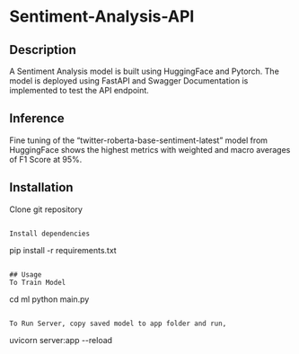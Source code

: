 # Sentiment-Analysis-API

## Description
A Sentiment Analysis model is built using HuggingFace and Pytorch. The model is deployed using FastAPI and Swagger Documentation is implemented to test the API endpoint. 

## Inference
Fine tuning of the “twitter-roberta-base-sentiment-latest” model from HuggingFace shows the highest metrics with weighted and macro averages of F1 Score at 95%. 

## Installation
Clone git repository
```

Install dependencies
```
pip install -r requirements.txt
```

## Usage 
To Train Model
```
cd ml
python main.py
```

To Run Server, copy saved model to app folder and run,
```
uvicorn server:app --reload
```
